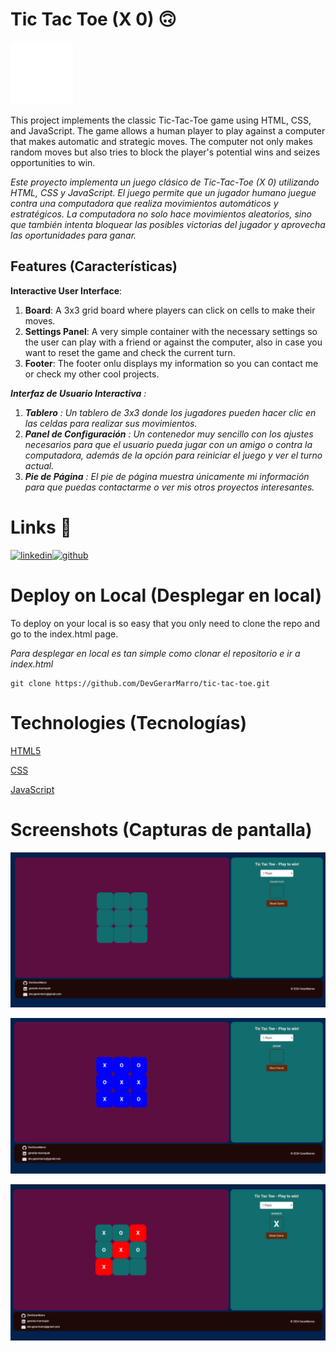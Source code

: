 # Tic Tac Toe (X 0) 🙃

![Logo](./public/images/tic-tac-toe.png)

This project implements the classic Tic-Tac-Toe game using HTML, CSS, and JavaScript. The game allows a human player to play against a computer that makes automatic and strategic moves. The computer not only makes random moves but also tries to block the player's potential wins and seizes opportunities to win.

*Este proyecto implementa un juego clásico de Tic-Tac-Toe (X 0) utilizando HTML, CSS y JavaScript. El juego permite que un jugador humano juegue contra una computadora que realiza movimientos automáticos y estratégicos. La computadora no solo hace movimientos aleatorios, sino que también intenta bloquear las posibles victorias del jugador y aprovecha las oportunidades para ganar.*

## Features (Características)

**Interactive User Interface**:

1. **Board**: A 3x3 grid board where players can click on cells to make their moves.
2. **Settings Panel**: A very simple container with the necessary settings so the user can play with a friend or against the computer, also in case you want to reset the game and check the current turn.
3. **Footer**: The footer onlu displays my information so you can contact me or check my other cool projects.

***Interfaz de Usuario Interactiva** :*

1. ***Tablero** : Un tablero de 3x3 donde los jugadores pueden hacer clic en las celdas para realizar sus movimientos.*
2. ***Panel de Configuración** : Un contenedor muy sencillo con los ajustes necesarios para que el usuario pueda jugar con un amigo o contra la computadora, además de la opción para reiniciar el juego y ver el turno actual.*
3. ***Pie de Página** : El pie de página muestra únicamente mi información para que puedas contactarme o ver mis otros proyectos interesantes.*

# Links 🔗

[![linkedin](https://img.shields.io/badge/linkedin-0A66C2?style=for-the-badge&logo=linkedin&logoColor=white)](https://www.linkedin.com/in/gerardo-marroquin/)[![github](https://img.shields.io/badge/github-08040C?style=for-the-badge&logo=github&logoColor=white)](https://github.com/DevGerarMarro)

# Deploy on Local (Desplegar en local)

To deploy on your local is so easy that you only need to clone the repo and go to the index.html page.

*Para desplegar en local es tan simple como clonar el repositorio e ir a index.html*

```
git clone https://github.com/DevGerarMarro/tic-tac-toe.git
```

# Technologies (Tecnologías)

[HTML5](https://developer.mozilla.org/es/docs/Web/HTML)

[CSS](https://developer.mozilla.org/es/docs/Web/CSS)

[JavaScript](https://developer.mozilla.org/es/docs/Web/JavaScript)

# Screenshots (Capturas de pantalla)

![](./public/images/interfaz.png)

![](./public/images/draw.png)

![](./public/images/winner.png)

